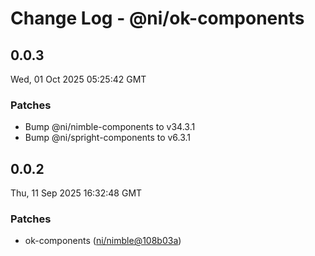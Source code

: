 # Change Log - @ni/ok-components

<!-- This log was last generated on Wed, 01 Oct 2025 05:25:42 GMT and should not be manually modified. -->

<!-- Start content -->

## 0.0.3

Wed, 01 Oct 2025 05:25:42 GMT

### Patches

- Bump @ni/nimble-components to v34.3.1
- Bump @ni/spright-components to v6.3.1

## 0.0.2

Thu, 11 Sep 2025 16:32:48 GMT

### Patches

- ok-components ([ni/nimble@108b03a](https://github.com/ni/nimble/commit/108b03a39520fe996e920c83989a57d2fe0aad41))

